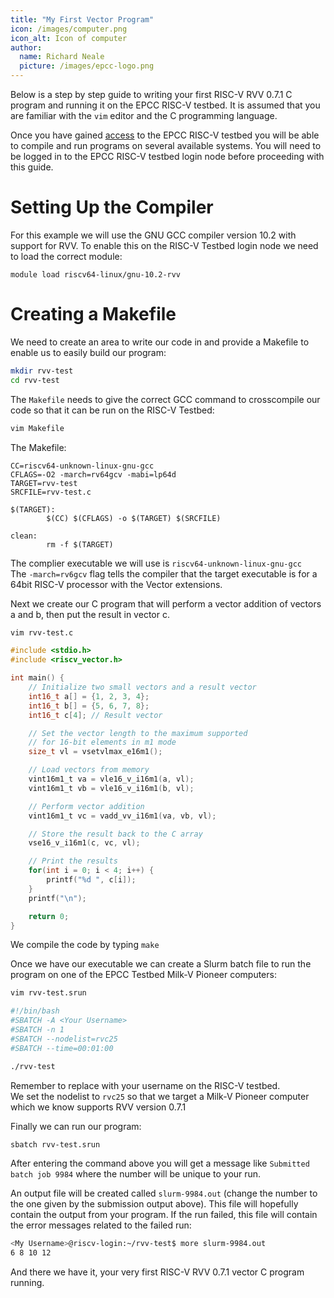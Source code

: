 ```yaml
---
title: "My First Vector Program"
icon: /images/computer.png
icon_alt: Icon of computer
author: 
  name: Richard Neale
  picture: /images/epcc-logo.png
---
```

Below is a step by step guide to writing your first RISC-V RVV 0.7.1 C program and running it on the EPCC RISC-V testbed.  It is assumed that you are familiar with the `vim` editor and the C programming language.

Once you have gained [access](https://riscv.epcc.ed.ac.uk/documentation/access/) to the EPCC RISC-V testbed you will be able to compile and run programs on several available systems.  You will need to be logged in to the EPCC RISC-V testbed login node before proceeding with this guide.

# Setting Up the Compiler

For this example we will use the GNU GCC compiler version 10.2 with support for RVV.  To enable this on the RISC-V Testbed login node we need to load the correct module:

```
module load riscv64-linux/gnu-10.2-rvv
```

# Creating a Makefile

We need to create an area to write our code in and provide a Makefile to enable us to easily build our program:

```bash
mkdir rvv-test
cd rvv-test
```

The `Makefile` needs to give the correct GCC command to crosscompile our code so that it can be run on the RISC-V Testbed:

```bash
vim Makefile
```

The Makefile:

```make
CC=riscv64-unknown-linux-gnu-gcc
CFLAGS=-O2 -march=rv64gcv -mabi=lp64d
TARGET=rvv-test
SRCFILE=rvv-test.c

$(TARGET):
        $(CC) $(CFLAGS) -o $(TARGET) $(SRCFILE)

clean:
        rm -f $(TARGET)
```

The complier executable we will use is `riscv64-unknown-linux-gnu-gcc`  
The `-march=rv6gcv` flag tells the compiler that the target executable is for a 64bit RISC-V processor with the Vector extensions.

Next we create our C program that will perform a vector addition of vectors a and b, then put the result in vector c.

```bash
vim rvv-test.c
```

```C
#include <stdio.h>
#include <riscv_vector.h>

int main() {
    // Initialize two small vectors and a result vector
    int16_t a[] = {1, 2, 3, 4};
    int16_t b[] = {5, 6, 7, 8};
    int16_t c[4]; // Result vector

    // Set the vector length to the maximum supported
    // for 16-bit elements in m1 mode
    size_t vl = vsetvlmax_e16m1();

    // Load vectors from memory
    vint16m1_t va = vle16_v_i16m1(a, vl);
    vint16m1_t vb = vle16_v_i16m1(b, vl);

    // Perform vector addition
    vint16m1_t vc = vadd_vv_i16m1(va, vb, vl);

    // Store the result back to the C array
    vse16_v_i16m1(c, vc, vl);

    // Print the results
    for(int i = 0; i < 4; i++) {
        printf("%d ", c[i]);
    }
    printf("\n");

    return 0;
}
```

We compile the code by typing `make`

Once we have our executable we can create a Slurm batch file to run the program on one of the EPCC Testbed Milk-V Pioneer computers:

```bash
vim rvv-test.srun
```

```bash
#!/bin/bash
#SBATCH -A <Your Username>
#SBATCH -n 1
#SBATCH --nodelist=rvc25
#SBATCH --time=00:01:00

./rvv-test
```

Remember to replace <Your Username> with your username on the RISC-V testbed.   
We set the nodelist to `rvc25` so that we target a Milk-V Pioneer computer which we know supports RVV version 0.7.1

Finally we can run our program:

```bash
sbatch rvv-test.srun
```

After entering the command above you will get a message like `Submitted batch job 9984` where the number will be unique to your run.

An output file will be created called `slurm-9984.out` (change the number to the one given by the submission output above).  This file will hopefully contain the output from your program.  If the run failed, this file will contain the error messages related to the failed run:

```bash
<My Username>@riscv-login:~/rvv-test$ more slurm-9984.out
6 8 10 12
```

And there we have it, your very first RISC-V RVV 0.7.1 vector C program running.
